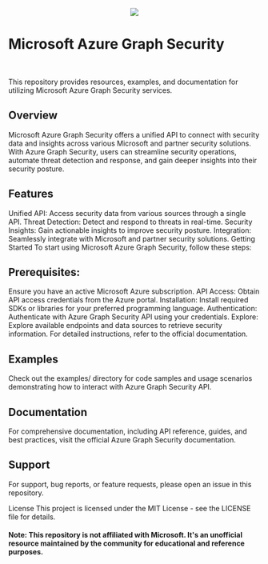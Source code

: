<p align="center"><img src="https://i.ibb.co/f8THBVX/graphapilogo-1.png"></p>
<h1>Microsoft Azure Graph Security</h1><br>

This repository provides resources, examples, and documentation for utilizing Microsoft Azure Graph Security services.

<h2>Overview</h2>
Microsoft Azure Graph Security offers a unified API to connect with security data and insights across various Microsoft and partner security solutions. With Azure Graph Security, users can streamline security operations, automate threat detection and response, and gain deeper insights into their security posture.

<h2>Features</h2>
Unified API: Access security data from various sources through a single API.
Threat Detection: Detect and respond to threats in real-time.
Security Insights: Gain actionable insights to improve security posture.
Integration: Seamlessly integrate with Microsoft and partner security solutions.
Getting Started
To start using Microsoft Azure Graph Security, follow these steps:

<h2>Prerequisites:</h2>
Ensure you have an active Microsoft Azure subscription.
API Access: Obtain API access credentials from the Azure portal.
Installation: Install required SDKs or libraries for your preferred programming language.
Authentication: Authenticate with Azure Graph Security API using your credentials.
Explore: Explore available endpoints and data sources to retrieve security information.
For detailed instructions, refer to the official documentation.

<h2>Examples</h2>
Check out the examples/ directory for code samples and usage scenarios demonstrating how to interact with Azure Graph Security API.

<h2>Documentation</h2>
For comprehensive documentation, including API reference, guides, and best practices, visit the official Azure Graph Security documentation.

<h2>Support</h2>
For support, bug reports, or feature requests, please open an issue in this repository.

License
This project is licensed under the MIT License - see the LICENSE file for details.

<h4>Note: This repository is not affiliated with Microsoft. It's an unofficial resource maintained by the community for educational and reference purposes.</h4>


